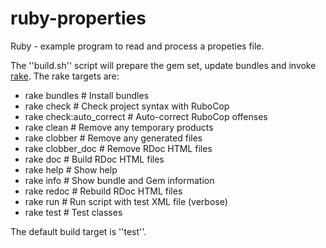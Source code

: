 ruby-properties
===============

Ruby - example program to read and process a propeties file.

The ''build.sh'' script will prepare the gem set, update bundles and invoke
[rake](https://github.com/ruby/rake). The rake targets are:

* rake bundles             # Install bundles
* rake check               # Check project syntax with RuboCop
* rake check:auto_correct  # Auto-correct RuboCop offenses
* rake clean               # Remove any temporary products
* rake clobber             # Remove any generated files
* rake clobber_doc         # Remove RDoc HTML files
* rake doc                 # Build RDoc HTML files
* rake help                # Show help
* rake info                # Show bundle and Gem information
* rake redoc               # Rebuild RDoc HTML files
* rake run                 # Run script with test XML file (verbose)
* rake test                # Test classes

The default build target is ''test''.
